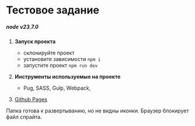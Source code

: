 # Тестовое задание

##### node v23.7.0

1. **Запуск проекта**

   - склонируйте проект
   - установите зависимости `npm i`
   - запустите проект `npm run dev`

2. **Инструменты используемые на проекте**

   - Pug, SASS, Gulp, Webpack,

3. [Github Pages](https://altulin.github.io/adict)

Папка готова к развертыванию, но не видны иконки. Браузер блокирует файл спрайта.
